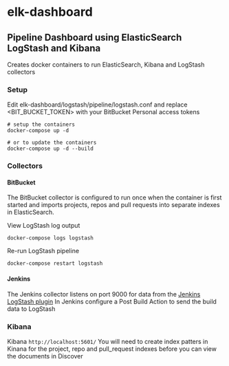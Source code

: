 # elk-dashboard
## Pipeline Dashboard using ElasticSearch LogStash and Kibana

Creates docker containers to run ElasticSearch, Kibana and LogStash collectors

### Setup
Edit elk-dashboard/logstash/pipeline/logstash.conf and replace <BIT_BUCKET_TOKEN> with your BitBucket Personal access tokens
```
# setup the containers
docker-compose up -d

# or to update the containers
docker-compose up -d --build
```

### Collectors
#### BitBucket
The BitBucket collector is configured to run once when the container is first started and imports projects, repos and 
pull requests into separate indexes in ElasticSearch.

View LogStash log output
```
docker-compose logs logstash
```

Re-run LogStash pipeline
```
docker-compose restart logstash
```

#### Jenkins
The Jenkins collector listens on port 9000 for data from the [Jenkins LogStash plugin](https://github.com/jenkinsci/logstash-plugin)
In Jenkins configure a Post Build Action to send the build data to LogStash

### Kibana
Kibana `http://localhost:5601/`
You will need to create index patters in Kinana for the project, repo and pull_request indexes before you can view the documents in Discover
